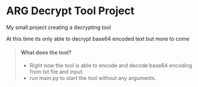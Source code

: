 # ARG Decrypt Tool Project

My small project creating a decrypting tool

At this time its only able to decrypt base64 encoded text but more to come

> #### What does the tool?
>
> - Right now the tool is able to encode and decode base64 encoding from txt file and input.
> - run main.py to start the tool without any arguments.